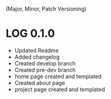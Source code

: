 (Major, Minor, Patch Versioning)

# LOG 0.1.0
- Updated Readme
- Added changelog
- Created develop branch
- Created pre-dev branch
- home page created and templated
- Created about page
- project page created and templated
